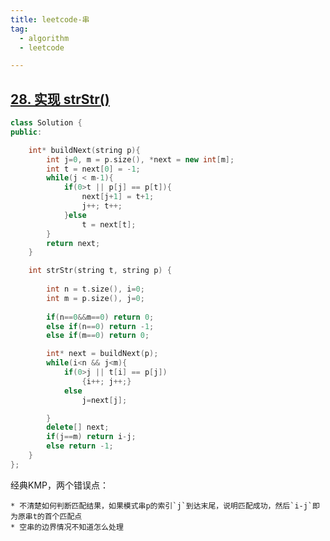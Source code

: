 ```yaml
---
title: leetcode-串
tag:
  - algorithm
  - leetcode

---
```


<!--more-->

## [28. 实现 strStr()](https://leetcode-cn.com/problems/implement-strstr/)

```c++
class Solution {
public:

    int* buildNext(string p){
        int j=0, m = p.size(), *next = new int[m];
        int t = next[0] = -1;
        while(j < m-1){
            if(0>t || p[j] == p[t]){
                next[j+1] = t+1;
                j++; t++;
            }else
                t = next[t];
        }
        return next;
    }

    int strStr(string t, string p) {
        
        int n = t.size(), i=0;
        int m = p.size(), j=0;
        
        if(n==0&&m==0) return 0;
        else if(n==0) return -1;
        else if(m==0) return 0;

        int* next = buildNext(p);
        while(i<n && j<m){
            if(0>j || t[i] == p[j]) 
                {i++; j++;}
            else
                j=next[j];

        }
        delete[] next;
        if(j==m) return i-j;
        else return -1;
    }
};
```

经典KMP，两个错误点：

	* 不清楚如何判断匹配结果，如果模式串p的索引`j`到达末尾，说明匹配成功，然后`i-j`即为原串t的首个匹配点
	* 空串的边界情况不知道怎么处理
